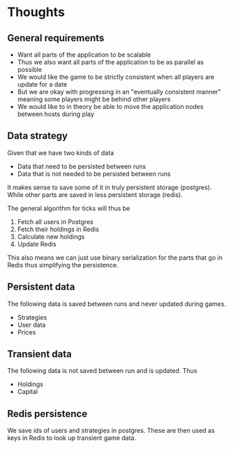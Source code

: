 # Thoughts

## General requirements

- Want all parts of the application to be scalable
- Thus we also want all parts of the application to be as parallel as possible
- We would like the game to be strictly consistent when all players are update for a date
- But we are okay with progressing in an "eventually consistent manner" meaning some players might be behind other players
- We would like to in theory be able to move the application nodes between hosts during play

## Data strategy

Given that we have two kinds of data
- Data that need to be persisted between runs
- Data that is not needed to be persisted between runs

It makes sense to save some of it in truly persistent storage (postgres).
While other parts are saved in less persistent storage (redis).

The general algorithm for ticks will thus be

1) Fetch all users in Postgres
2) Fetch their holdings in Redis
3) Calculate new holdings
4) Update Redis

This also means we can just use binary serialization for the parts that go in Redis thus simplifying the persistence.

## Persistent data

The following data is saved between runs and never updated during games.

- Strategies
- User data
- Prices

## Transient data

The following data is not saved between run and is updated. Thus

- Holdings
- Capital

## Redis persistence

We save ids of users and strategies in postgres.
These are then used as keys in Redis to look up transient game data.